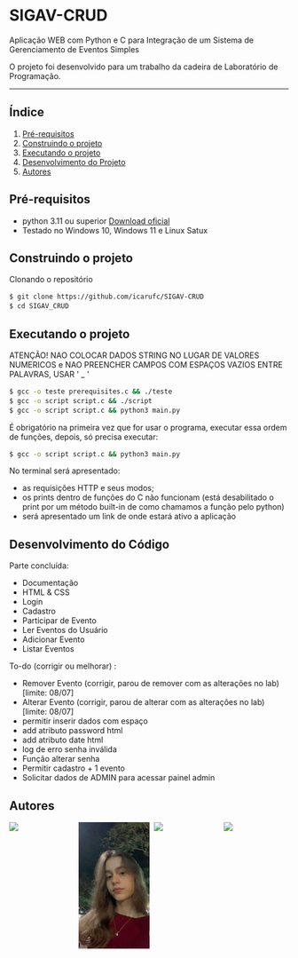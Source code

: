 # SIGAV-CRUD
Aplicação WEB com Python e C para Integração de um Sistema de Gerenciamento de Eventos Simples

O projeto foi desenvolvido para um trabalho da cadeira de Laboratório de Programação.

---

## Índice
1. [Pré-requisitos](#prerequisites)
2. [Construindo o projeto](#building)
3. [Executando o projeto](#running)
4. [Desenvolvimento do Projeto](#functions)
5. [Autores](#authors)

## Pré-requisitos <a name="prerequisites"></a>
- python 3.11 ou superior [Download oficial](https://www.python.org)
- Testado no Windows 10, Windows 11 e Linux Satux

## Construindo o projeto <a name="building"></a>
Clonando o repositório
```bash
$ git clone https://github.com/icarufc/SIGAV-CRUD
$ cd SIGAV_CRUD
```

## Executando o projeto <a name="running"></a>
ATENÇÃO! NAO COLOCAR DADOS STRING NO LUGAR DE VALORES NUMERICOS e NAO PREENCHER CAMPOS COM ESPAÇOS VAZIOS ENTRE PALAVRAS, USAR ' _ '
```bash
$ gcc -o teste prerequisites.c && ./teste
$ gcc -o script script.c && ./script
$ gcc -o script script.c && python3 main.py
```
É obrigatório na primeira vez que for usar o programa, executar essa ordem de funções, depois, só precisa executar:

```bash
$ gcc -o script script.c && python3 main.py
```

No terminal será apresentado: 
- as requisições HTTP e seus modos;
- os prints dentro de funções do C não funcionam (está desabilitado o print por um método built-in de como chamamos a função pelo python)
- será apresentado um link de onde estará ativo a aplicação

## Desenvolvimento do Código <a name="functions"></a>
Parte concluída:
- Documentação
- HTML &  CSS
- Login
- Cadastro
- Participar de Evento
- Ler Eventos do Usuário
- Adicionar Evento
- Listar Eventos

To-do (corrigir ou melhorar) :

- Remover Evento (corrigir, parou de remover com as alterações no lab) [limite: 08/07]
- Alterar Evento (corrigir, parou de alterar com as alterações no lab) [limite: 08/07]
- permitir inserir dados com espaço
- add atributo password html
- add atributo date html
- log de erro senha inválida
- Função alterar senha
- Permitir cadastro + 1 evento
- Solicitar dados de ADMIN para acessar painel admin

## Autores <a name="authors"></a>
<div style="display: flex; gap: 8px">

  <img src="./collaborators/icaro.png" width="128"/>
  <img src="./colaboradores/ylana.jpeg" width="128"/>
  <img src="./collaborators/maju.png" width="128"/>
  <img src="./collaborators/zaca.png" width="128"/>

</div>
